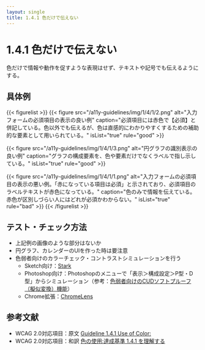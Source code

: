 ```yaml
---
layout: single
title: 1.4.1 色だけで伝えない
---
```


# 1.4.1 色だけで伝えない

色だけで情報や動作を促すような表現はせず、テキストや記号でも伝えるようにする。

## 具体例

{{< figurelist >}}
  {{< figure
    src="/a11y-guidelines/img/1/4/1/2.png"
    alt="入力フォームの必須項目の表示の良い例"
    caption="必須項目には赤色で【必須】と併記している。色以外でも伝えるが、色は直感的にわかりやすくするための補助的な要素として用いられている。"
    isList="true"
    rule="good" >}}

  {{< figure
    src="/a11y-guidelines/img/1/4/1/3.png"
    alt="円グラフの識別表示の良い例"
    caption="グラフの構成要素を、色や要素だけでなくラベルで指し示している。"
    isList="true"
    rule="good" >}}

  {{< figure
    src="/a11y-guidelines/img/1/4/1/1.png"
    alt="入力フォームの必須項目の表示の悪い例。「赤になっている項目は必須」と示されており、必須項目のラベルテキストが赤色になっている。"
    caption="色のみで情報を伝えている。赤色が区別しづらい人にはどれが必須かわからない。"
    isList="true"
    rule="bad" >}}
{{< /figurelist >}}


## テスト・チェック方法

- 上記例の画像のような部分はないか
- 円グラフ、カレンダーのUIを作った時は要注意
- 色弱者向けのカラーチェック・コントラストシミュレーションを行う
  - Sketch向け：[Stark](http://www.getstark.co/)
  - Photoshop向け：Photoshopのメニューで「表示＞構成設定＞P型・D型」からシミュレーション（参考：[色弱者向けのCUDソフトプルーフ（擬似変換）機能](https://www.adobe.com/jp/joc/pscs4/showcase/vol02/tips/)）
  - Chrome拡張：[ChromeLens](https://chrome.google.com/webstore/detail/chromelens/idikgljglpfilbhaboonnpnnincjhjkd)


## 参考文献

- WCAG 2.0対応項目：原文 [Guideline 1.4.1 Use of Color:](https://www.w3.org/TR/UNDERSTANDING-WCAG20/visual-audio-contrast-without-color.html)
- WCAG 2.0対応項目：和訳 [色の使用:達成基準 1.4.1 を理解する](http://waic.jp/docs/UNDERSTANDING-WCAG20/visual-audio-contrast-without-color.html)
